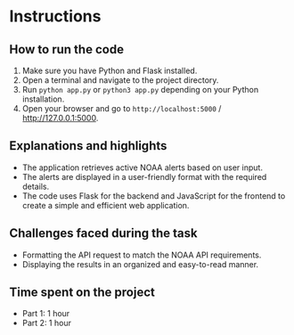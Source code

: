 # Instructions

## How to run the code

1. Make sure you have Python and Flask installed.
2. Open a terminal and navigate to the project directory.
3. Run `python app.py` or `python3 app.py` depending on your Python installation.
4. Open your browser and go to `http://localhost:5000` / http://127.0.0.1:5000.

## Explanations and highlights

- The application retrieves active NOAA alerts based on user input.
- The alerts are displayed in a user-friendly format with the required details.
- The code uses Flask for the backend and JavaScript for the frontend to create a simple and efficient web application.

## Challenges faced during the task

- Formatting the API request to match the NOAA API requirements.
- Displaying the results in an organized and easy-to-read manner.

## Time spent on the project

- Part 1: 1 hour
- Part 2: 1 hour
